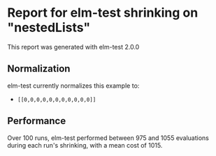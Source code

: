 # Report for elm-test shrinking on "nestedLists"

This report was generated with elm-test 2.0.0

## Normalization

elm-test currently normalizes this example to:

* ``[[0,0,0,0,0,0,0,0,0,0,0]]``

## Performance

Over 100 runs, elm-test performed between 975 and 1055 evaluations during each run's shrinking, with a mean cost of 1015.
